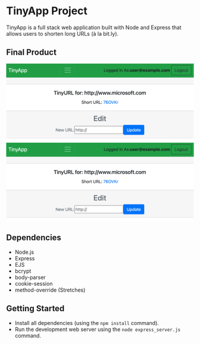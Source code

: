 # TinyApp Project

TinyApp is a full stack web application built with Node and Express that allows users to shorten long URLs (à la bit.ly).

## Final Product

!["Screenshot of main URLs Page"](./docs/new-url.png)
!["Screenshot of created URLs"](./docs/new-url.png)

## Dependencies

- Node.js
- Express
- EJS
- bcrypt
- body-parser
- cookie-session
- method-override (Stretches)

## Getting Started

- Install all dependencies (using the `npm install` command).
- Run the development web server using the `node express_server.js` command.